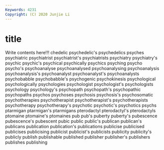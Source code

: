 ```yaml
---
Keywords: 4231
Copyright: (C) 2020 Junjie Li
---
```


# title

Write contents here!!!
chedelic 
psychedelic's 
psychedelics 
psyches 
psychiatric
psychiatrist 
psychiatrist's 
psychiatrists 
psychiatry 
psychiatry's 
psychic 
psychic's 
psychical 
psychically 
psychics
psyching 
psycho 
psycho's 
psychoanalyse 
psychoanalysed 
psychoanalysing 
psychoanalysis 
psychoanalysis's 
psychoanalyst 
psychoanalyst's
psychoanalysts 
psychobabble 
psychobabble's 
psychogenic 
psychokinesis 
psychological 
psychologically 
psychologies 
psychologist 
psychologist's
psychologists 
psychology 
psychology's 
psychopath 
psychopath's 
psychopathic 
psychopaths 
psychos 
psychoses 
psychosis
psychosis's 
psychosomatic 
psychotherapies 
psychotherapist 
psychotherapist's 
psychotherapists 
psychotherapy 
psychotherapy's 
psychotic 
psychotic's
psychotics 
psychs 
ptarmigan 
ptarmigan's 
ptarmigans 
pterodactyl 
pterodactyl's 
pterodactyls 
ptomaine 
ptomaine's
ptomaines 
pub 
pub's 
puberty 
puberty's 
pubescence 
pubescence's 
pubescent 
pubic 
public
public's 
publican 
publican's 
publicans 
publication 
publication's 
publications 
publicise 
publicised 
publicises
publicising 
publicist 
publicist's 
publicists 
publicity 
publicity's 
publicly 
publish 
publishable 
published
publisher 
publisher's 
publishers 
publishes 
publishing 
